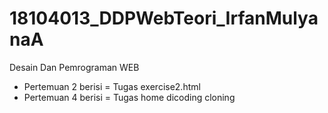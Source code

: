 # 18104013_DDPWebTeori_IrfanMulyanaA
Desain Dan Pemrograman WEB

+ Pertemuan 2 berisi = Tugas exercise2.html
+ Pertemuan 4 berisi = Tugas home dicoding cloning
